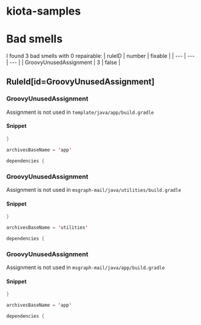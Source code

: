 # kiota-samples 
 
# Bad smells
I found 3 bad smells with 0 repairable:
| ruleID | number | fixable |
| --- | --- | --- |
| GroovyUnusedAssignment | 3 | false |
## RuleId[id=GroovyUnusedAssignment]
### GroovyUnusedAssignment
Assignment is not used
in `template/java/app/build.gradle`
#### Snippet
```java
}

archivesBaseName = 'app'

dependencies {
```

### GroovyUnusedAssignment
Assignment is not used
in `msgraph-mail/java/utilities/build.gradle`
#### Snippet
```java
}

archivesBaseName = 'utilities'

dependencies {
```

### GroovyUnusedAssignment
Assignment is not used
in `msgraph-mail/java/app/build.gradle`
#### Snippet
```java
}

archivesBaseName = 'app'

dependencies {
```

